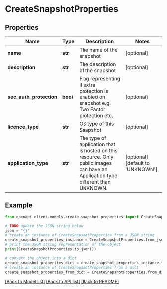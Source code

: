 # CreateSnapshotProperties


## Properties

Name | Type | Description | Notes
------------ | ------------- | ------------- | -------------
**name** | **str** | The name of the snapshot | [optional] 
**description** | **str** | The description of the snapshot | [optional] 
**sec_auth_protection** | **bool** | Flag representing if extra protection is enabled on snapshot e.g. Two Factor protection etc. | [optional] 
**licence_type** | **str** | OS type of this Snapshot | [optional] 
**application_type** | **str** | The type of application that is hosted on this resource.  Only public images can have an Application type different than UNKNOWN. | [optional] [default to 'UNKNOWN']

## Example

```python
from openapi_client.models.create_snapshot_properties import CreateSnapshotProperties

# TODO update the JSON string below
json = "{}"
# create an instance of CreateSnapshotProperties from a JSON string
create_snapshot_properties_instance = CreateSnapshotProperties.from_json(json)
# print the JSON string representation of the object
print(CreateSnapshotProperties.to_json())

# convert the object into a dict
create_snapshot_properties_dict = create_snapshot_properties_instance.to_dict()
# create an instance of CreateSnapshotProperties from a dict
create_snapshot_properties_from_dict = CreateSnapshotProperties.from_dict(create_snapshot_properties_dict)
```
[[Back to Model list]](../README.md#documentation-for-models) [[Back to API list]](../README.md#documentation-for-api-endpoints) [[Back to README]](../README.md)


